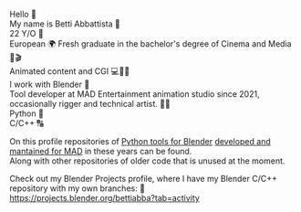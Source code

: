 Hello 👋   
My name is Betti Abbattista 🦌   
22 Y/O 📅  
European 🌍
Fresh graduate in the bachelor's degree of Cinema and Media 🎥🎬  
Animated content and CGI 💻👩‍💻   
I work with Blender 🔌   
Tool developer at MAD Entertainment animation studio since 2021, occasionally rigger and technical artist. 🎨🔢   
Python  🐍  
C/C++ 🔠  

On this profile repositories of [Python tools for Blender](https://github.com/Betti83771/BlenderBoneMerger) [developed and mantained for MAD](https://github.com/Betti83771/MAD_tools_for_Blender3) in these years can be found.  
Along with other repositories of older code that is unused at the moment.  

Check out my Blender Projects profile, where I have my Blender C/C++ repository with my own branches: 🌿  
https://projects.blender.org/bettiabba?tab=activity  

<!---
Betti83771/Betti83771 is a ✨ special ✨ repository because its `README.md` (this file) appears on your GitHub profile.
You can click the Preview link to take a look at your changes.
--->
